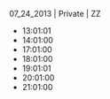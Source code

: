 07_24_2013 | Private | ZZ 
* 13:01:01
* 14:01:00
* 17:01:00
* 18:01:00
* 19:01:01
* 20:01:00
* 21:01:00

